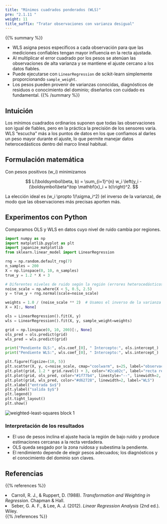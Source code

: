 ```yaml
---
title: "Mínimos cuadrados ponderados (WLS)"
pre: "2.1.11 "
weight: 11
title_suffix: "Tratar observaciones con varianza desigual"
---
```


{{% summary %}}
- WLS asigna pesos específicos a cada observación para que las mediciones confiables tengan mayor influencia en la recta ajustada.
- Al multiplicar el error cuadrado por los pesos se atenúan las observaciones de alta varianza y se mantiene el ajuste cercano a los datos fiables.
- Puede ejecutarse con `LinearRegression` de scikit-learn simplemente proporcionando `sample_weight`.
- Los pesos pueden provenir de varianzas conocidas, diagnósticos de residuos o conocimiento del dominio; diseñarlos con cuidado es fundamental.
{{% /summary %}}

## Intuición
Los mínimos cuadrados ordinarios suponen que todas las observaciones son igual de fiables, pero en la práctica la precisión de los sensores varía. WLS “escucha” más a los puntos de datos en los que confiamos al darles un peso mayor durante el ajuste, lo que permite manejar datos heterocedásticos dentro del marco lineal habitual.

## Formulación matemática
Con pesos positivos \(w_i\) minimizamos

$$
L(\boldsymbol\beta, b) = \sum_{i=1}^{n} w_i \left(y_i - (\boldsymbol\beta^\top \mathbf{x}_i + b)\right)^2.
$$

La elección ideal es \(w_i \propto 1/\sigma_i^2\) (el inverso de la varianza), de modo que las observaciones más precisas aporten más.

## Experimentos con Python
Comparamos OLS y WLS en datos cuyo nivel de ruido cambia por regiones.

```python
import numpy as np
import matplotlib.pyplot as plt
import japanize_matplotlib
from sklearn.linear_model import LinearRegression

rng = np.random.default_rng(7)
n_samples = 200
X = np.linspace(0, 10, n_samples)
true_y = 1.2 * X + 3

# Diferentes niveles de ruido según la región (errores heterocedásticos)
noise_scale = np.where(X < 5, 0.5, 2.5)
y = true_y + rng.normal(scale=noise_scale)

weights = 1.0 / (noise_scale ** 2)  # Usamos el inverso de la varianza como peso
X = X[:, None]

ols = LinearRegression().fit(X, y)
wls = LinearRegression().fit(X, y, sample_weight=weights)

grid = np.linspace(0, 10, 200)[:, None]
ols_pred = ols.predict(grid)
wls_pred = wls.predict(grid)

print("Pendiente OLS:", ols.coef_[0], " Intercepto:", ols.intercept_)
print("Pendiente WLS:", wls.coef_[0], " Intercepto:", wls.intercept_)

plt.figure(figsize=(10, 5))
plt.scatter(X, y, c=noise_scale, cmap="coolwarm", s=25, label="observaciones (color=ruido)")
plt.plot(grid, 1.2 * grid.ravel() + 3, color="#2ca02c", label="recta real")
plt.plot(grid, ols_pred, color="#1f77b4", linestyle="--", linewidth=2, label="OLS")
plt.plot(grid, wls_pred, color="#d62728", linewidth=2, label="WLS")
plt.xlabel("entrada $x$")
plt.ylabel("salida $y$")
plt.legend()
plt.tight_layout()
plt.show()
```

![weighted-least-squares block 1](/images/basic/regression/weighted-least-squares_block01_es.png)

### Interpretación de los resultados
- El uso de pesos inclina el ajuste hacia la región de bajo ruido y produce estimaciones cercanas a la recta verdadera.
- OLS queda sesgado por la zona ruidosa y subestima la pendiente.
- El rendimiento depende de elegir pesos adecuados; los diagnósticos y el conocimiento del dominio son claves.

## Referencias
{{% references %}}
<li>Carroll, R. J., &amp; Ruppert, D. (1988). <i>Transformation and Weighting in Regression</i>. Chapman &amp; Hall.</li>
<li>Seber, G. A. F., &amp; Lee, A. J. (2012). <i>Linear Regression Analysis</i> (2nd ed.). Wiley.</li>
{{% /references %}}
